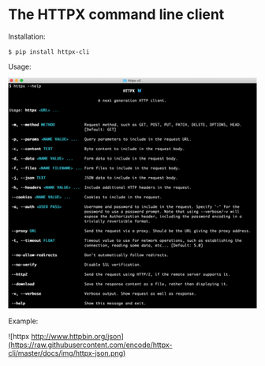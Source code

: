 # The HTTPX command line client

Installation:

```shell
$ pip install httpx-cli
```

Usage:

![httpx --help](https://raw.githubusercontent.com/encode/httpx-cli/master/docs/img/httpx-help.png)

Example:

![httpx http://www.httpbin.org/json](https://raw.githubusercontent.com/encode/httpx-cli/master/docs/img/httpx-json.png)
